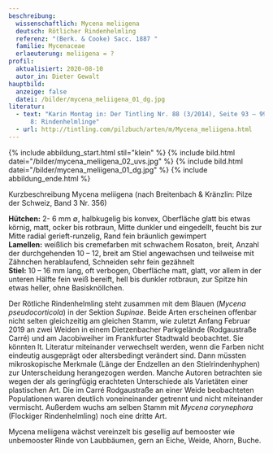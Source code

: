 ```yaml
---
beschreibung:
  wissenschaftlich: Mycena meliigena
  deutsch: Rötlicher Rindenhelmling
  referenz: "(Berk. & Cooke) Sacc. 1887 "
  familie: Mycenaceae
  erlaeuterung: meliigena = ?
profil:
  aktualisiert: 2020-08-10
  autor_in: Dieter Gewalt
hauptbild:
  anzeige: false
  datei: /bilder/mycena_meliigena_01_dg.jpg
literatur:
  - text: "Karin Montag in: Der Tintling Nr. 88 (3/2014), Seite 93 – 99: Mycena Teil
      8: Rindenhelmlinge"
  - url: http://tintling.com/pilzbuch/arten/m/Mycena_meliigena.html
---
```

{% include abbildung_start.html stil="klein" %}
{% include bild.html datei="/bilder/mycena_meliigena_02_uvs.jpg" %}
{% include bild.html datei="/bilder/mycena_meliigena_01_dg.jpg" %}
{% include abbildung_ende.html %}

Kurzbeschreibung Mycena meliigena
(nach Breitenbach & Kränzlin: Pilze der Schweiz, Band 3 Nr. 356)

**Hütchen:** 2- 6 mm ∅, halbkugelig bis konvex, Oberfläche glatt bis etwas körnig, matt, ocker bis rotbraun, Mitte dunkler und eingedellt, feucht bis zur Mitte radial gerieft-runzelig, Rand fein bräunlich gewimpert\
**Lamellen:** weißlich bis cremefarben mit schwachem Rosaton, breit, Anzahl der durchgehenden 10 – 12, breit am Stiel angewachsen und teilweise mit Zähnchen herablaufend, Schneiden sehr fein gezähnelt\
**Stiel:** 10 – 16 mm lang, oft verbogen, Oberfläche matt, glatt, vor allem in der unteren Hälfte fein weiß bereift, hell bis dunkler rotbraun, zur Spitze hin etwas heller, ohne Basisknöllchen.

Der Rötliche Rindenhelmling steht zusammen mit dem Blauen (*Mycena pseudocorticola*) in der Sektion *Supinae*. Beide Arten erscheinen offenbar nicht selten gleichzeitig am gleichen Stamm, wie zuletzt Anfang Februar 2019 an zwei Weiden in einem Dietzenbacher Parkgelände (Rodgaustraße Carré) und am Jacobiweiher im Frankfurter Stadtwald beobachtet. Sie könnten lt. Literatur miteinander verwechselt werden, wenn die Farben nicht eindeutig ausgeprägt oder altersbedingt verändert sind. Dann müssten mikroskopische Merkmale (Länge der Endzellen an den Stielrindenhyphen) zur Unterscheidung herangezogen werden. Manche Autoren betrachten sie wegen der als geringfügig erachteten Unterschiede als Varietäten einer plastischen Art. Die im Carré Rodgaustraße an einer Weide beobachteten Populationen waren deutlich voneineinander getrennt und nicht miteinander vermischt. Außerdem wuchs am selben Stamm mit *Mycena corynephora* (Flockiger Rindenhelmling) noch eine dritte Art.

Mycena meliigena wächst vereinzelt bis gesellig auf bemooster wie unbemooster Rinde von Laubbäumen, gern an Eiche, Weide, Ahorn, Buche.